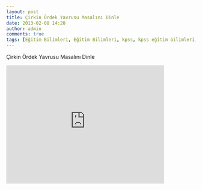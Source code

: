 ```yaml
---
layout: post
title: Çirkin Ördek Yavrusu Masalını Dinle
date: 2013-02-08 14:20
author: admin
comments: true
tags: [Eğitim Bilimleri, Eğitim Bilimleri, kpss, kpss eğitim bilimleri, Masal Dinle]
---
```

Çirkin Ördek Yavrusu Masalını Dinle
<iframe src="http://www.youtube.com/embed/JfgxS0QjPoQ" height="315" width="420" allowfullscreen="" frameborder="0"></iframe>
